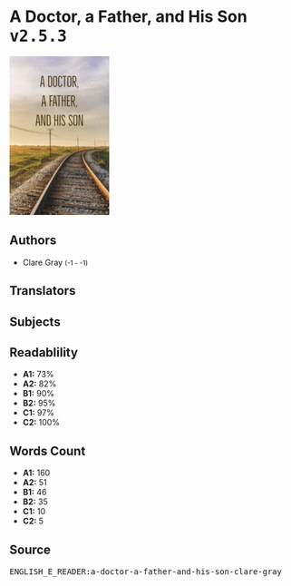 # A Doctor, a Father, and His Son <kbd>v2.5.3</kbd>

![](./cover.medium.jpg "")

## Authors


 - Clare Gray <small>(-1 - -1)</small>

## Translators



## Subjects



## Readablility


 - **A1:** 73%
 - **A2:** 82%
 - **B1:** 90%
 - **B2:** 95%
 - **C1:** 97%
 - **C2:** 100%

## Words Count


 - **A1:** 160
 - **A2:** 51
 - **B1:** 46
 - **B2:** 35
 - **C1:** 10
 - **C2:** 5

## Source


<kbd>ENGLISH_E_READER:a-doctor-a-father-and-his-son-clare-gray</kbd>
